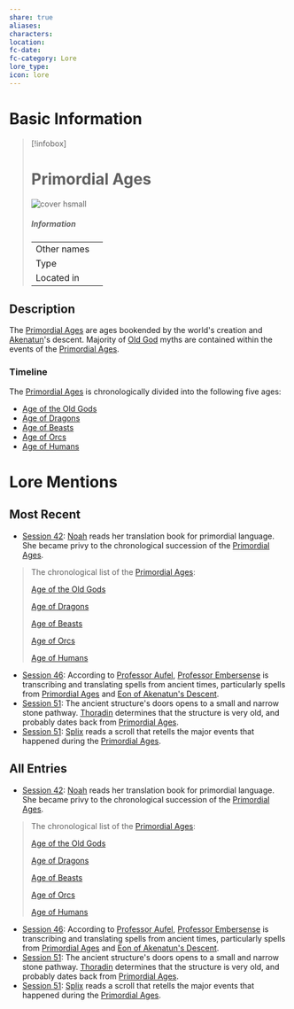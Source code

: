 ```yaml
---
share: true
aliases: 
characters: 
location: 
fc-date: 
fc-category: Lore
lore_type: 
icon: lore
---
```

# Basic Information
> [!infobox]
> # Primordial Ages
> ![cover hsmall](insertimage.png)
> ##### Information
> |   |  |
> | ---- | ---- |
> | Other names | |
> | Type||
> | Located in | |
## Description
The [Primordial Ages](Primordial%20Ages.md) are ages bookended by the world's creation and [Akenatun](../../Deities/Old%20Gods/Akenatun.md)'s descent. Majority of [Old God](../../Deities/Old%20Gods/Pantheon%20of%20the%20Old%20Gods.md) myths are contained within the events of the [Primordial Ages](Primordial%20Ages.md).
### Timeline
The [Primordial Ages](Primordial%20Ages.md) is chronologically divided into the following five ages:
- [Age of the Old Gods](./Age%20of%20the%20Old%20Gods.md)
- [Age of Dragons](./Age%20of%20Dragons.md)
- [Age of Beasts](./Age%20of%20Beasts.md)
- [Age of Orcs](./Age%20of%20Orcs.md)
- [Age of Humans](./Age%20of%20Humans.md)
# Lore Mentions
## Most Recent
- [Session 42](../../Session%20Log/Session%2042.md): [Noah](Noah%20Skie.md) reads her translation book for primordial language. She became privy to the chronological succession of the [Primordial Ages](Primordial%20Ages.md).
> The chronological list of the [Primordial Ages](Primordial%20Ages.md):
>
> [Age of the Old Gods](Age%20of%20the%20Old%20Gods.md)
>
> [Age of Dragons](Age%20of%20Dragons.md)
>
> [Age of Beasts](Age%20of%20Beasts.md)
>
> [Age of Orcs](Age%20of%20Orcs.md)
>
> [Age of Humans](Age%20of%20Humans.md)
- [Session 46](../../Session%20Log/Session%2046.md): According to [Professor Aufel](Aufel%20Fernquill.md), [Professor Embersense](Dorfir%20Embersense.md) is transcribing and translating spells from ancient times, particularly spells from [Primordial Ages](Primordial%20Ages.md) and [Eon of Akenatun's Descent](Eon%20of%20Akenatun's%20Descent.md).
- [Session 51](../../Session%20Log/Session%2051.md): The ancient structure's doors opens to a small and narrow stone pathway. [Thoradin](Thoradin%20Goodman.md) determines that the structure is very old, and probably dates back from [Primordial Ages](Primordial%20Ages.md).
- [Session 51](../../Session%20Log/Session%2051.md): [Splix](Spraugh%20'Splix'%20Calix.md) reads a scroll that retells the major events that happened during the [Primordial Ages](Primordial%20Ages.md).

## All Entries
- [Session 42](../../Session%20Log/Session%2042.md): [Noah](Noah%20Skie.md) reads her translation book for primordial language. She became privy to the chronological succession of the [Primordial Ages](Primordial%20Ages.md).
> The chronological list of the [Primordial Ages](Primordial%20Ages.md):
>
> [Age of the Old Gods](Age%20of%20the%20Old%20Gods.md)
>
> [Age of Dragons](Age%20of%20Dragons.md)
>
> [Age of Beasts](Age%20of%20Beasts.md)
>
> [Age of Orcs](Age%20of%20Orcs.md)
>
> [Age of Humans](Age%20of%20Humans.md)
- [Session 46](../../Session%20Log/Session%2046.md): According to [Professor Aufel](Aufel%20Fernquill.md), [Professor Embersense](Dorfir%20Embersense.md) is transcribing and translating spells from ancient times, particularly spells from [Primordial Ages](Primordial%20Ages.md) and [Eon of Akenatun's Descent](Eon%20of%20Akenatun's%20Descent.md).
- [Session 51](../../Session%20Log/Session%2051.md): The ancient structure's doors opens to a small and narrow stone pathway. [Thoradin](Thoradin%20Goodman.md) determines that the structure is very old, and probably dates back from [Primordial Ages](Primordial%20Ages.md).
- [Session 51](../../Session%20Log/Session%2051.md): [Splix](Spraugh%20'Splix'%20Calix.md) reads a scroll that retells the major events that happened during the [Primordial Ages](Primordial%20Ages.md).
